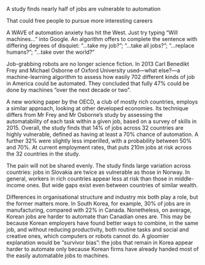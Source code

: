 A study finds nearly half of jobs are vulnerable to automation

That could free people to pursue more interesting careers

A WAVE of automation anxiety has hit the West. Just try typing “Will machines…” into Google. An algorithm offers to complete the sentence with differing degrees of disquiet: “…take my job?”; “…take all jobs?”; “…replace humans?”; “…take over the world?”

Job-grabbing robots are no longer science fiction. In 2013 Carl Benedikt Frey and Michael Osborne of Oxford University used—what else?—a machine-learning algorithm to assess how easily 702 different kinds of job in America could be automated. They concluded that fully 47% could be done by machines “over the next decade or two”.

A new working paper by the OECD, a club of mostly rich countries, employs a similar approach, looking at other developed economies. Its technique differs from Mr Frey and Mr Osborne’s study by assessing the automatability of each task within a given job, based on a survey of skills in 2015. Overall, the study finds that 14% of jobs across 32 countries are highly vulnerable, defined as having at least a 70% chance of automation. A further 32% were slightly less imperilled, with a probability between 50% and 70%. At current employment rates, that puts 210m jobs at risk across the 32 countries in the study.

The pain will not be shared evenly. The study finds large variation across countries: jobs in Slovakia are twice as vulnerable as those in Norway. In general, workers in rich countries appear less at risk than those in middle-income ones. But wide gaps exist even between countries of similar wealth.

Differences in organisational structure and industry mix both play a role, but the former matters more. In South Korea, for example, 30% of jobs are in manufacturing, compared with 22% in Canada. Nonetheless, on average, Korean jobs are harder to automate than Canadian ones are. This may be because Korean employers have found better ways to combine, in the same job, and without reducing productivity, both routine tasks and social and creative ones, which computers or robots cannot do. A gloomier explanation would be “survivor bias”: the jobs that remain in Korea appear harder to automate only because Korean firms have already handed most of the easily automatable jobs to machines.
